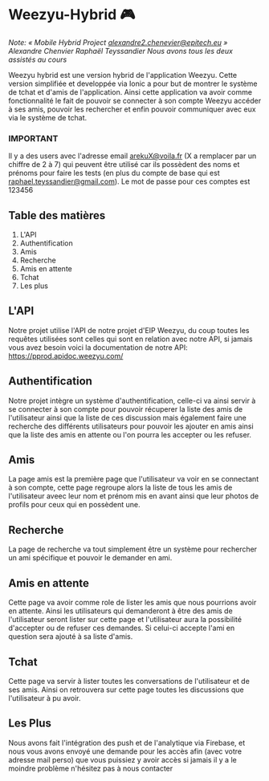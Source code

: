# Weezyu-Hybrid 🎮

_Note: « Mobile Hybrid Project alexandre2.chenevier@epitech.eu »_
_Alexandre Chenvier_
_Raphaël Teyssandier_
_Nous avons tous les deux assistés au cours_

Weezyu hybrid est une version hybrid de l'application Weezyu.
Cette version simplifiée et developpée via Ionic a pour but de montrer le système de tchat et d'amis de l'application.
Ainsi cette application va avoir comme fonctionnalité le fait de pouvoir se connecter à son compte Weezyu accéder à ses amis, pouvoir les rechercher et enfin pouvoir communiquer avec eux via le système de tchat.

### IMPORTANT

Il y a des users avec l'adresse email arekuX@voila.fr (X a remplacer par un chiffre de 2 à 7) qui peuvent être utilisé car ils possèdent des noms et prénoms pour faire les tests (en plus du compte de base qui est raphael.teyssandier@gmail.com).
Le mot de passe pour ces comptes est 123456

## Table des matières

1. L'API
2. Authentification
3. Amis
4. Recherche
5. Amis en attente
6. Tchat
7. Les plus

## L'API

Notre projet utilise l'API de notre projet d'EIP Weezyu, du coup toutes les requêtes utilisées sont celles qui sont en relation avec notre API, si jamais vous avez besoin voici la documentation de notre API: https://pprod.apidoc.weezyu.com/

## <a name="getting-started"></a>Authentification

Notre projet intègre un système d'authentification, celle-ci va ainsi servir à se connecter à son compte pour pouvoir récuperer la liste des amis de l'utilisateur ainsi que la liste de ces discussion mais également faire une recherche des différents utilisateurs pour pouvoir les ajouter en amis ainsi que la liste des amis en attente ou l'on pourra les accepter ou les refuser.

## Amis

La page amis est la première page que l'utilisateur va voir en se connectant à son compte, cette page regroupe alors la liste de tous les amis de l'utilisateur aveec leur nom et prénom mis en avant ainsi que leur photos de profils pour ceux qui en possèdent une.

## Recherche

La page de recherche va tout simplement être un système pour rechercher un ami spécifique et pouvoir le demander en ami.

## Amis en attente

Cette page va avoir comme role de lister les amis que nous pourrions avoir en attente. Ainsi les utilisateurs qui demanderont à être des amis de l'utilisateur seront lister sur cette page et l'utilisateur aura la possibilité d'accepter ou de refuser ces demandes.
Si celui-ci accepte l'ami en question sera ajouté à sa liste d'amis.

## Tchat

Cette page va servir à lister toutes les conversations de l'utilisateur et de ses amis. Ainsi on retrouvera sur cette page toutes les discussions que l'utilisateur à pu avoir.

## Les Plus

Nous avons fait l'intégration des push et de l'analytique via Firebase, et nous vous avons envoyé une demande pour les accès afin (avec votre adresse mail perso) que vous puissiez y avoir accès si jamais il y a le moindre problème n'hésitez pas à nous contacter
